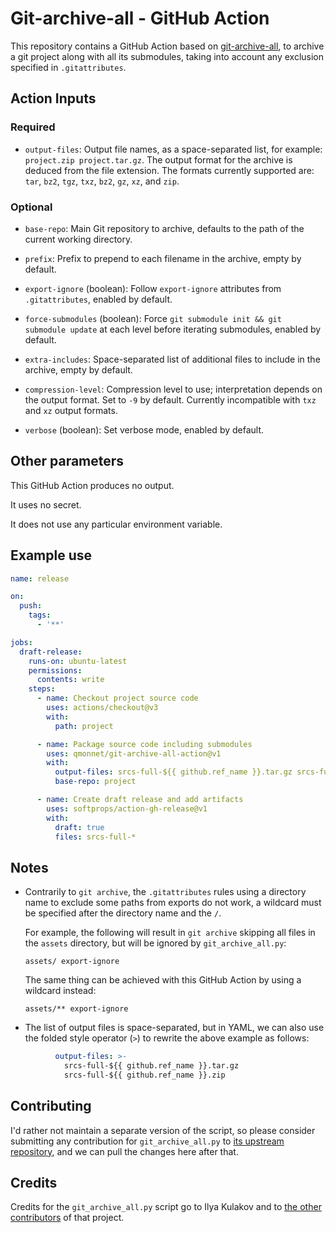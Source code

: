 # Git-archive-all - GitHub Action

This repository contains a GitHub Action based on [git-archive-all], to archive
a git project along with all its submodules, taking into account any exclusion
specified in `.gitattributes`.

## Action Inputs

### Required

- `output-files`:
  Output file names, as a space-separated list, for example: `project.zip
  project.tar.gz`. The output format for the archive is deduced from the file
  extension. The formats currently supported are: `tar`, `bz2`, `tgz`, `txz`,
  `bz2`, `gz`, `xz`, and `zip`.

### Optional

- `base-repo`:
  Main Git repository to archive, defaults to the path of the current working
  directory.

- `prefix`:
  Prefix to prepend to each filename in the archive, empty by default.

- `export-ignore` (boolean):
  Follow `export-ignore` attributes from `.gitattributes`, enabled by default.

- `force-submodules` (boolean):
  Force `git submodule init && git submodule update` at each level before
  iterating submodules, enabled by default.

- `extra-includes`:
  Space-separated list of additional files to include in the archive, empty by
  default.

- `compression-level`:
  Compression level to use; interpretation depends on the output format. Set to
  `-9` by default. Currently incompatible with `txz` and `xz` output formats.

- `verbose` (boolean):
  Set verbose mode, enabled by default.

## Other parameters

This GitHub Action produces no output.

It uses no secret.

It does not use any particular environment variable.

## Example use

```yaml
name: release

on:
  push:
    tags:
      - '**'

jobs:
  draft-release:
    runs-on: ubuntu-latest
    permissions:
      contents: write
    steps:
      - name: Checkout project source code
        uses: actions/checkout@v3
        with:
          path: project

      - name: Package source code including submodules
        uses: qmonnet/git-archive-all-action@v1
        with:
          output-files: srcs-full-${{ github.ref_name }}.tar.gz srcs-full-${{ github.ref_name }}.zip
          base-repo: project

      - name: Create draft release and add artifacts
        uses: softprops/action-gh-release@v1
        with:
          draft: true
          files: srcs-full-*
```

## Notes

- Contrarily to `git archive`, the `.gitattributes` rules using a directory
  name to exclude some paths from exports do not work, a wildcard must be
  specified after the directory name and the `/`.

  For example, the following will result in `git archive` skipping all files in
  the `assets` directory, but will be ignored by `git_archive_all.py`:

  ```gitattributes
  assets/ export-ignore
  ```

  The same thing can be achieved with this GitHub Action by using a wildcard
  instead:

  ```gitattributes
  assets/** export-ignore
  ```

- The list of output files is space-separated, but in YAML, we can also use the
  folded style operator (`>`) to rewrite the above example as follows:

```yaml
          output-files: >-
            srcs-full-${{ github.ref_name }}.tar.gz
            srcs-full-${{ github.ref_name }}.zip
```

## Contributing

I'd rather not maintain a separate version of the script, so please consider
submitting any contribution for `git_archive_all.py` to [its upstream
repository][git-archive-all], and we can pull the changes here after that.

## Credits

Credits for the `git_archive_all.py` script go to Ilya Kulakov and to
[the other contributors][git-archive-all-contrib] of that project.

[git-archive-all]: https://github.com/Kentzo/git-archive-all
[git-archive-all-contrib]: https://github.com/Kentzo/git-archive-all/graphs/contributors
